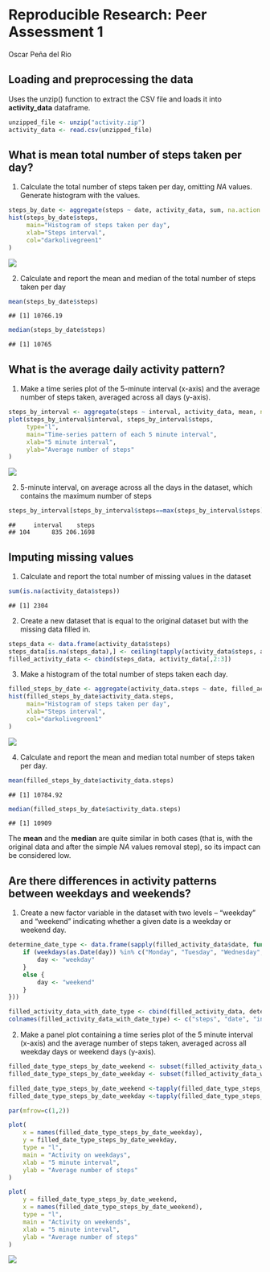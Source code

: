 # Reproducible Research: Peer Assessment 1
Oscar Peña del Rio  


## Loading and preprocessing the data

Uses the unzip() function to extract the CSV file and loads it into **activity_data** dataframe.


```r
unzipped_file <- unzip("activity.zip")
activity_data <- read.csv(unzipped_file)
```

## What is mean total number of steps taken per day?

1. Calculate the total number of steps taken per day, omitting *NA* values. Generate histogram with the values.


```r
steps_by_date <- aggregate(steps ~ date, activity_data, sum, na.action = na.omit)
hist(steps_by_date$steps,
     main="Histogram of steps taken per day",
     xlab="Steps interval",
     col="darkolivegreen1"
)
```

![](PA1_template_files/figure-html/first_histogram-1.png) 

2. Calculate and report the mean and median of the total number of steps taken per day


```r
mean(steps_by_date$steps)
```

```
## [1] 10766.19
```

```r
median(steps_by_date$steps)
```

```
## [1] 10765
```

## What is the average daily activity pattern?

1. Make a time series plot of the 5-minute interval (x-axis) and the average number of steps taken, averaged across all days (y-axis).


```r
steps_by_interval <- aggregate(steps ~ interval, activity_data, mean, na.action = na.omit)
plot(steps_by_interval$interval, steps_by_interval$steps, 
     type="l",
     main="Time-series pattern of each 5 minute interval",
     xlab="5 minute interval",
     ylab="Average number of steps"
)
```

![](PA1_template_files/figure-html/averages_plot-1.png) 

2. 5-minute interval, on average across all the days in the dataset, which contains the maximum number of steps


```r
steps_by_interval[steps_by_interval$steps==max(steps_by_interval$steps),]
```

```
##     interval    steps
## 104      835 206.1698
```

## Imputing missing values

1. Calculate and report the total number of missing values in the dataset


```r
sum(is.na(activity_data$steps))
```

```
## [1] 2304
```

2. Create a new dataset that is equal to the original dataset but with the missing data filled in.


```r
steps_data <- data.frame(activity_data$steps)
steps_data[is.na(steps_data),] <- ceiling(tapply(activity_data$steps, activity_data$interval, mean, na.rm=TRUE))
filled_activity_data <- cbind(steps_data, activity_data[,2:3])
```

3. Make a histogram of the total number of steps taken each day.


```r
filled_steps_by_date <- aggregate(activity_data.steps ~ date, filled_activity_data, sum)
hist(filled_steps_by_date$activity_data.steps,
     main="Histogram of steps taken per day",
     xlab="Steps interval",
     col="darkolivegreen1"
)
```

![](PA1_template_files/figure-html/second_histogram-1.png) 

4. Calculate and report the mean and median total number of steps taken per day.


```r
mean(filled_steps_by_date$activity_data.steps)
```

```
## [1] 10784.92
```

```r
median(filled_steps_by_date$activity_data.steps)
```

```
## [1] 10909
```

The **mean** and the **median** are quite similar in both cases (that is, with the original data and after the simple *NA* values removal step), so its impact can be considered low.

## Are there differences in activity patterns between weekdays and weekends?

1. Create a new factor variable in the dataset with two levels – “weekday” and “weekend” indicating whether a given date is a weekday or weekend day.


```r
determine_date_type <- data.frame(sapply(filled_activity_data$date, function(day) {
    if (weekdays(as.Date(day)) %in% c("Monday", "Tuesday", "Wednesday", "Thursday", "Friday")) {
        day <- "weekday"
    }
    else {
        day <- "weekend"
    } 
}))

filled_activity_data_with_date_type <- cbind(filled_activity_data, determine_date_type)
colnames(filled_activity_data_with_date_type) <- c("steps", "date", "interval", "date_type")
```

2. Make a panel plot containing a time series plot of the 5 minute interval (x-axis) and the average number of steps taken, averaged across all weekday days or weekend days (y-axis).


```r
filled_date_type_steps_by_date_weekend <- subset(filled_activity_data_with_date_type, date_type == "weekend") 
filled_date_type_steps_by_date_weekday <- subset(filled_activity_data_with_date_type, date_type == "weekday") 

filled_date_type_steps_by_date_weekend <-tapply(filled_date_type_steps_by_date_weekend$steps, filled_date_type_steps_by_date_weekend$interval, mean)
filled_date_type_steps_by_date_weekday <-tapply(filled_date_type_steps_by_date_weekday$steps, filled_date_type_steps_by_date_weekday$interval, mean)

par(mfrow=c(1,2))

plot(
    x = names(filled_date_type_steps_by_date_weekday),
    y = filled_date_type_steps_by_date_weekday,
    type = "l",
    main = "Activity on weekdays",
    xlab = "5 minute interval",
    ylab = "Average number of steps"
)

plot(
    y = filled_date_type_steps_by_date_weekend,
    x = names(filled_date_type_steps_by_date_weekend),
    type = "l",
    main = "Activity on weekends",
    xlab = "5 minute interval",
    ylab = "Average number of steps"
)
```

![](PA1_template_files/figure-html/comparative_plots-1.png) 
